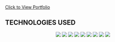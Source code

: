 [Click to View Portfolio](https://portfolio-xi-virid-70.vercel.app/)

## TECHNOLOGIES USED
<div align="center">
  <a href="https://www.javascript.com/" ><img src="https://img.shields.io/badge/javascript-%23323330.svg?style=for-the-badge&logo=javascript&logoColor=%23F7DF1E" /></a>
  <a href="https://html.spec.whatwg.org/" ><img src="https://img.shields.io/badge/html5-%23E34F26.svg?style=for-the-badge&logo=html5&logoColor=white" /></a>
  <a href="https://react.dev/" ><img src="https://img.shields.io/badge/react-%2320232a.svg?style=for-the-badge&logo=react&logoColor=%2361DAFB" /></a>
  <a href="https://reactrouter.com/en/main" ><img src="https://img.shields.io/badge/React_Router-CA4245?style=for-the-badge&logo=react-router&logoColor=white" /></a>
  <a href="https://threejs.org/" ><img src="https://img.shields.io/badge/threejs-black?style=for-the-badge&logo=three.js&logoColor=white" /></a>
  <a href="https://tailwindcss.com/" ><img src="https://img.shields.io/badge/tailwindcss-%2338B2AC.svg?style=for-the-badge&logo=tailwind-css&logoColor=white" /></a>
  <a href="https://www.framer.com/motion/" ><img src="https://img.shields.io/badge/Framer-black?style=for-the-badge&logo=framer&logoColor=blue" /></a>
  <a href="https://vitejs.dev/" ><img src="https://img.shields.io/badge/vite-%23646CFF.svg?style=for-the-badge&logo=vite&logoColor=white" /></a>
  <a href="https://vercel.com/" ><img src="https://img.shields.io/badge/vercel-%23000000.svg?style=for-the-badge&logo=vercel&logoColor=white" /></a>
</div>
